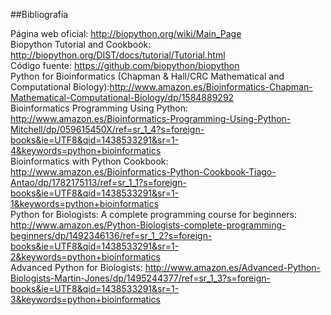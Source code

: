 ##Bibliografía  
  
  Página web oficial: http://biopython.org/wiki/Main_Page  
  Biopython Tutorial and Cookbook: http://biopython.org/DIST/docs/tutorial/Tutorial.html  
  Código fuente: https://github.com/biopython/biopython  
  Python for Bioinformatics (Chapman & Hall/CRC Mathematical and Computational Biology):http://www.amazon.es/Bioinformatics-Chapman-Mathematical-Computational-Biology/dp/1584889292  
  Bioinformatics Programming Using Python: http://www.amazon.es/Bioinformatics-Programming-Using-Python-Mitchell/dp/059615450X/ref=sr_1_4?s=foreign-books&ie=UTF8&qid=1438533291&sr=1-4&keywords=python+bioinformatics  
  Bioinformatics with Python Cookbook: http://www.amazon.es/Bioinformatics-Python-Cookbook-Tiago-Antao/dp/1782175113/ref=sr_1_1?s=foreign-books&ie=UTF8&qid=1438533291&sr=1-1&keywords=python+bioinformatics  
  Python for Biologists: A complete programming course for beginners: http://www.amazon.es/Python-Biologists-complete-programming-beginners/dp/1492346136/ref=sr_1_2?s=foreign-books&ie=UTF8&qid=1438533291&sr=1-2&keywords=python+bioinformatics  
  Advanced Python for Biologists: http://www.amazon.es/Advanced-Python-Biologists-Martin-Jones/dp/1495244377/ref=sr_1_3?s=foreign-books&ie=UTF8&qid=1438533291&sr=1-3&keywords=python+bioinformatics  
  
